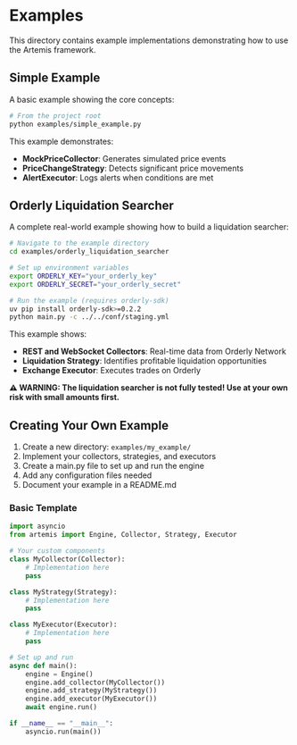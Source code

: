 # Examples

This directory contains example implementations demonstrating how to use the Artemis framework.

## Simple Example

A basic example showing the core concepts:

```bash
# From the project root
python examples/simple_example.py
```

This example demonstrates:
- **MockPriceCollector**: Generates simulated price events
- **PriceChangeStrategy**: Detects significant price movements  
- **AlertExecutor**: Logs alerts when conditions are met

## Orderly Liquidation Searcher

A complete real-world example showing how to build a liquidation searcher:

```bash
# Navigate to the example directory
cd examples/orderly_liquidation_searcher

# Set up environment variables
export ORDERLY_KEY="your_orderly_key"
export ORDERLY_SECRET="your_orderly_secret"

# Run the example (requires orderly-sdk)
uv pip install orderly-sdk>=0.2.2
python main.py -c ../../conf/staging.yml
```

This example shows:
- **REST and WebSocket Collectors**: Real-time data from Orderly Network
- **Liquidation Strategy**: Identifies profitable liquidation opportunities
- **Exchange Executor**: Executes trades on Orderly

**⚠️ WARNING: The liquidation searcher is not fully tested! Use at your own risk with small amounts first.**

## Creating Your Own Example

1. Create a new directory: `examples/my_example/`
2. Implement your collectors, strategies, and executors
3. Create a main.py file to set up and run the engine
4. Add any configuration files needed
5. Document your example in a README.md

### Basic Template

```python
import asyncio
from artemis import Engine, Collector, Strategy, Executor

# Your custom components
class MyCollector(Collector):
    # Implementation here
    pass

class MyStrategy(Strategy):
    # Implementation here  
    pass

class MyExecutor(Executor):
    # Implementation here
    pass

# Set up and run
async def main():
    engine = Engine()
    engine.add_collector(MyCollector())
    engine.add_strategy(MyStrategy()) 
    engine.add_executor(MyExecutor())
    await engine.run()

if __name__ == "__main__":
    asyncio.run(main())
```
